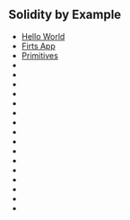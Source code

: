 ## Solidity by Example

* [Hello World](HelloWorld.sol)
* [Firts App](FirstApp.sol)
* [Primitives](primitives.sol)
* []()
* []()
* []()
* []()
* []()
* []()
* []()
* []()
* []()
* []()
* []()
* []()
* []()
* []()
* []()
* []()